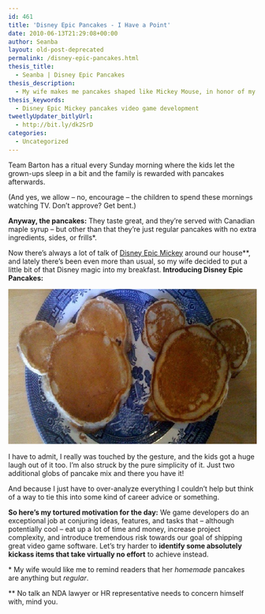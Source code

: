 ```yaml
---
id: 461
title: 'Disney Epic Pancakes - I Have a Point'
date: 2010-06-13T21:29:08+00:00
author: Seanba
layout: old-post-deprecated
permalink: /disney-epic-pancakes.html
thesis_title:
  - Seanba | Disney Epic Pancakes
thesis_description:
  - My wife makes me pancakes shaped like Mickey Mouse, in honor of my work on Disney Epic Disney. I love the simplicity of it, and wonder how that kind of thinking can be used to make better video games.
thesis_keywords:
  - Disney Epic Mickey pancakes video game development
tweetlyUpdater_bitlyUrl:
  - http://bit.ly/dk2SrD
categories:
  - Uncategorized
---
```

Team Barton has a ritual every Sunday morning where the kids let the grown-ups sleep in a bit and the family is rewarded with pancakes afterwards.

(And yes, we allow &#8211; no, encourage &#8211; the children to spend these mornings watching TV. Don’t approve? Get bent.)

**Anyway, the pancakes:** They taste great, and they’re served with Canadian maple syrup – but other than that they’re just regular pancakes with no extra ingredients, sides, or frills*.

Now there’s always a lot of talk of [Disney Epic Mickey](http://disney.go.com/disneyinteractivestudios/product.html?platform=wii&game=disneyepicmickey) around our house**, and lately there’s been even more than usual, so my wife decided to put a little bit of that Disney magic into my breakfast. **Introducing Disney Epic Pancakes:**

[<img title="I just love the simplicity displayed here with the Mickey-shaped pancakes." alt="Mickey-shaped pancakes" src="/assets/wp-content/uploads/2010/06/mickeypancakes_thumb.jpg" width="640" height="314" />](/assets/wp-content/uploads/2010/06/mickeypancakes.jpg)

I have to admit, I really was touched by the gesture, and the kids got a huge laugh out of it too. I’m also struck by the pure simplicity of it. Just two additional globs of pancake mix and there you have it!

And because I just have to over-analyze everything I couldn’t help but think of a way to tie this into some kind of career advice or something.

**So here’s my tortured motivation for the day:** We game developers do an exceptional job at conjuring ideas, features, and tasks that &#8211; although potentially cool &#8211; eat up a lot of time and money, increase project complexity, and introduce tremendous risk towards our goal of shipping great video game software. Let’s try harder to **identify some absolutely kickass items that take virtually no effort** to achieve instead.

<div class="sba-footnotes">
  <p>
    * My wife would like me to remind readers that her <em>homemade</em> pancakes are anything but <em>regular</em>.
  </p>
  
  <p>
    ** No talk an NDA lawyer or HR representative needs to concern himself with, mind you.
  </p>
</div>